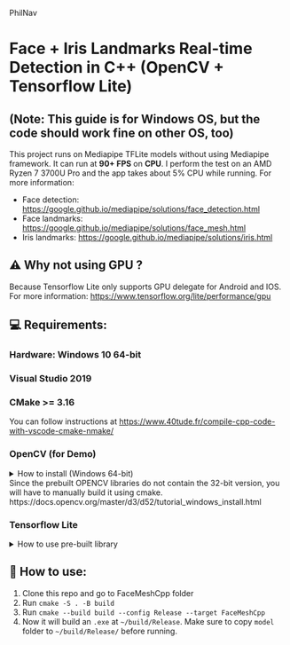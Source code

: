 ﻿PhilNav

# Face + Iris Landmarks Real-time Detection in C++ (OpenCV + Tensorflow Lite)

## (Note: This guide is for Windows OS, but the code should work fine on other OS, too)

This project runs on Mediapipe TFLite models without using Mediapipe framework. It can run at **90+ FPS** on **CPU**.
I perform the test on an AMD Ryzen 7 3700U Pro and the app takes about 5% CPU while running.
For more information:

- Face detection: https://google.github.io/mediapipe/solutions/face_detection.html
- Face landmarks: https://google.github.io/mediapipe/solutions/face_mesh.html
- Iris landmarks: https://google.github.io/mediapipe/solutions/iris.html

## :warning: Why not using GPU ?

Because Tensorflow Lite only supports GPU delegate for Android and IOS.
For more information: https://www.tensorflow.org/lite/performance/gpu

## :computer: Requirements:

### Hardware: Windows 10 64-bit

### Visual Studio 2019

### CMake >= 3.16

You can follow instructions at https://www.40tude.fr/compile-cpp-code-with-vscode-cmake-nmake/

### OpenCV (for Demo)

<details>
  <summary>How to install (Windows 64-bit)</summary>

1. Download and install pre-built binaries at https://sourceforge.net/projects/opencvlibrary/files/4.5.3/opencv-4.5.3-vc14_vc15.exe/download
2. Add `<opencv-install-folder>/build/x64/vc15/bin` and `<opencv-install-folder>/build/x64/vc15/lib` to PATH.
</details>
Since the prebuilt OPENCV libraries do not contain the 32-bit version, you will have to manually build it using cmake.
https://docs.opencv.org/master/d3/d52/tutorial_windows_install.html

### Tensorflow Lite

<details>
  <summary>How to use pre-built library</summary>

1. Download and extract tensorflowlite.zip from https://github.com/shigure3011/mediapipe_face_iris_cpp/releases
2. Change `TFLite_PATH` in CMakeLists.txt
3. Add `TFLite_LIBS` to PATH

</details>

## :key: How to use:

1. Clone this repo and go to FaceMeshCpp folder
2. Run `cmake -S . -B build`
3. Run `cmake --build build --config Release --target FaceMeshCpp`
4. Now it will build an `.exe` at `~/build/Release`. Make sure to copy `model` folder to `~/build/Release/` before running.
